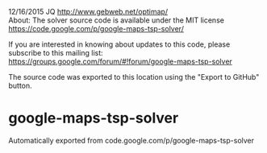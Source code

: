 12/16/2015  JQ 
http://www.gebweb.net/optimap/  
About: The solver source code is available under the MIT license 
https://code.google.com/p/google-maps-tsp-solver/  

If you are interested in knowing about updates to this code, please subscribe to this mailing list:
https://groups.google.com/forum/#!forum/google-maps-tsp-solver

The source code was exported to this location using the "Export to GitHub" button. 

# google-maps-tsp-solver
Automatically exported from code.google.com/p/google-maps-tsp-solver
